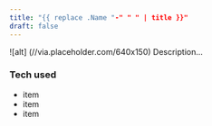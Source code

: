 ```yaml
---
title: "{{ replace .Name "-" " " | title }}"
draft: false
---
```

![alt] (//via.placeholder.com/640x150)
Description...
### Tech used
* item
* item
* item
